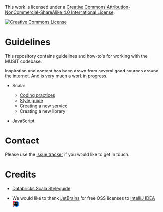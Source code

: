 This work is licensed under a <a rel="license" href="http://creativecommons.org/licenses/by-nc-sa/4.0/">Creative Commons Attribution-NonCommercial-ShareAlike 4.0 International License</a>.

<a rel="license" href="http://creativecommons.org/licenses/by-nc-sa/4.0/"><img alt="Creative Commons License" style="border-width:0" src="https://i.creativecommons.org/l/by-nc-sa/4.0/88x31.png" /></a>

# Guidelines

This repository contains guidelines and how-to's for working with the MUSIT codebase.

Inspiration and content has been drawn from several good sources around the internet. And is very much a work in progress.

* Scala:
  * [Coding practices](scala-coding-practices.md)
  * [Style guide](scala-styleguide.md)
  * Creating a new service
  * Creating a new library

* JavaScript



# Contact

Please use the [issue tracker](https://github.com/MUSIT-Norway/guidelines/issues) if you would like to get in touch.


# Credits

* [Databricks Scala Styleguide](https://github.com/databricks/scala-style-guide)

* We would like to thank [JetBrains](https://www.jetbrains.com) for free OSS licenses to [IntelliJ IDEA](https://www.jetbrains.com/idea/) <img src="https://raw.githubusercontent.com/MUSIT-Norway/guidelines/master/images/icon_IntelliJIDEA.png" alt="alt text" height="20px">
